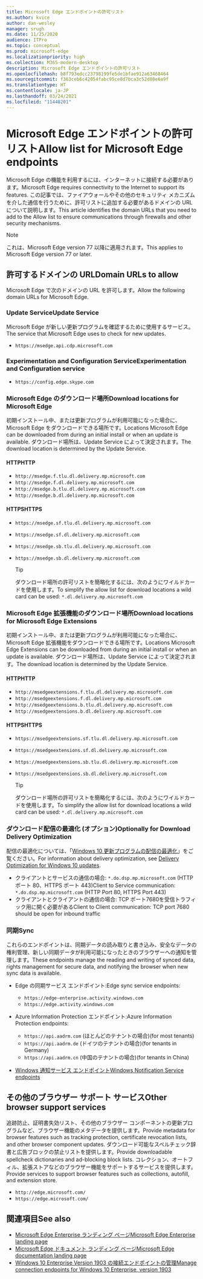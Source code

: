 ```yaml
---
title: Microsoft Edge エンドポイントの許可リスト
ms.author: kvice
author: dan-wesley
manager: srugh
ms.date: 11/25/2020
audience: ITPro
ms.topic: conceptual
ms.prod: microsoft-edge
ms.localizationpriority: high
ms.collection: M365-modern-desktop
description: Microsoft Edge エンドポイントの許可リスト
ms.openlocfilehash: b8f793edcc23798199fe5de1bfae912a63468464
ms.sourcegitcommit: f363ceb6c42054fabc95ce8d7bca3c52d80e6a9f
ms.translationtype: HT
ms.contentlocale: ja-JP
ms.lasthandoff: 03/24/2021
ms.locfileid: "11448201"
---
```

# <a name="allow-list-for-microsoft-edge-endpoints"></a><span data-ttu-id="0e018-103">Microsoft Edge エンドポイントの許可リスト</span><span class="sxs-lookup"><span data-stu-id="0e018-103">Allow list for Microsoft Edge endpoints</span></span>

<span data-ttu-id="0e018-104">Microsoft Edge の機能を利用するには、インターネットに接続する必要があります。</span><span class="sxs-lookup"><span data-stu-id="0e018-104">Microsoft Edge requires connectivity to the Internet to support its features.</span></span> <span data-ttu-id="0e018-105">この記事では、ファイアウォールやその他のセキュリティ メカニズムを介した通信を行うために、許可リストに追加する必要があるドメインの URL について説明します。</span><span class="sxs-lookup"><span data-stu-id="0e018-105">This article identifies the domain URLs that you need to add to the Allow list to ensure communications through firewalls and other security mechanisms.</span></span>

> [!NOTE]
> <span data-ttu-id="0e018-106">これは、Microsoft Edge version 77 以降に適用されます。</span><span class="sxs-lookup"><span data-stu-id="0e018-106">This applies  to Microsoft Edge version 77 or later.</span></span>

## <a name="domain-urls-to-allow"></a><span data-ttu-id="0e018-107">許可するドメインの URL</span><span class="sxs-lookup"><span data-stu-id="0e018-107">Domain URLs to allow</span></span>

<span data-ttu-id="0e018-108">Microsoft Edge で次のドメインの URL を許可します。</span><span class="sxs-lookup"><span data-stu-id="0e018-108">Allow the following domain URLs for Microsoft Edge.</span></span>

### <a name="update-service"></a><span data-ttu-id="0e018-109">Update Service</span><span class="sxs-lookup"><span data-stu-id="0e018-109">Update Service</span></span>

<span data-ttu-id="0e018-110">Microsoft Edge が新しい更新プログラムを確認するために使用するサービス。</span><span class="sxs-lookup"><span data-stu-id="0e018-110">The service that Microsoft Edge uses to check for new updates.</span></span>

- `https://msedge.api.cdp.microsoft.com`

### <a name="experimentation-and-configuration-service"></a><span data-ttu-id="0e018-111">Experimentation and Configuration Service</span><span class="sxs-lookup"><span data-stu-id="0e018-111">Experimentation and Configuration service</span></span>

- `https://config.edge.skype.com`

### <a name="download-locations-for-microsoft-edge"></a><span data-ttu-id="0e018-112">Microsoft Edge のダウンロード場所</span><span class="sxs-lookup"><span data-stu-id="0e018-112">Download locations for Microsoft Edge</span></span>

<span data-ttu-id="0e018-113">初期インストール中、または更新プログラムが利用可能になった場合に、Microsoft Edge をダウンロードできる場所です。</span><span class="sxs-lookup"><span data-stu-id="0e018-113">Locations Microsoft Edge can be downloaded from during an initial install or when an update is available.</span></span> <span data-ttu-id="0e018-114">ダウンロード場所は、Update Service によって決定されます。</span><span class="sxs-lookup"><span data-stu-id="0e018-114">The download location is determined by the Update Service.</span></span>

#### <a name="http"></a><span data-ttu-id="0e018-115">HTTP</span><span class="sxs-lookup"><span data-stu-id="0e018-115">HTTP</span></span>

- `http://msedge.f.tlu.dl.delivery.mp.microsoft.com`
- `http://msedge.f.dl.delivery.mp.microsoft.com`
- `http://msedge.b.tlu.dl.delivery.mp.microsoft.com`
- `http://msedge.b.dl.delivery.mp.microsoft.com`

#### <a name="https"></a><span data-ttu-id="0e018-116">HTTPS</span><span class="sxs-lookup"><span data-stu-id="0e018-116">HTTPS</span></span>

- `https://msedge.sf.tlu.dl.delivery.mp.microsoft.com`
- `https://msedge.sf.dl.delivery.mp.microsoft.com`
- `https://msedge.sb.tlu.dl.delivery.mp.microsoft.com`
- `https://msedge.sb.dl.delivery.mp.microsoft.com`

  > [!TIP]
  > <span data-ttu-id="0e018-117">ダウンロード場所の許可リストを簡略化するには、次のようにワイルドカードを使用します。</span><span class="sxs-lookup"><span data-stu-id="0e018-117">To simplify the allow list for download locations a wild card can be used:</span></span> `*.dl.delivery.mp.microsoft.com`

### <a name="download-locations-for-microsoft-edge-extensions"></a><span data-ttu-id="0e018-118">Microsoft Edge 拡張機能のダウンロード場所</span><span class="sxs-lookup"><span data-stu-id="0e018-118">Download locations for Microsoft Edge Extensions</span></span>

<span data-ttu-id="0e018-119">初期インストール中、または更新プログラムが利用可能になった場合に、Microsoft Edge 拡張機能をダウンロードできる場所です。</span><span class="sxs-lookup"><span data-stu-id="0e018-119">Locations Microsoft Edge Extensions can be downloaded from during an initial install or when an update is available.</span></span> <span data-ttu-id="0e018-120">ダウンロード場所は、Update Service によって決定されます。</span><span class="sxs-lookup"><span data-stu-id="0e018-120">The download location is determined by the Update Service.</span></span>

#### <a name="http"></a><span data-ttu-id="0e018-121">HTTP</span><span class="sxs-lookup"><span data-stu-id="0e018-121">HTTP</span></span>

- `http://msedgeextensions.f.tlu.dl.delivery.mp.microsoft.com`
- `http://msedgeextensions.f.dl.delivery.mp.microsoft.com`
- `http://msedgeextensions.b.tlu.dl.delivery.mp.microsoft.com`
- `http://msedgeextensions.b.dl.delivery.mp.microsoft.com`

#### <a name="https"></a><span data-ttu-id="0e018-122">HTTPS</span><span class="sxs-lookup"><span data-stu-id="0e018-122">HTTPS</span></span>

- `https://msedgeextensions.sf.tlu.dl.delivery.mp.microsoft.com`
- `https://msedgeextensions.sf.dl.delivery.mp.microsoft.com`
- `https://msedgeextensions.sb.tlu.dl.delivery.mp.microsoft.com`
- `https://msedgeextensions.sb.dl.delivery.mp.microsoft.com`

  > [!TIP]
  > <span data-ttu-id="0e018-123">ダウンロード場所の許可リストを簡略化するには、次のようにワイルドカードを使用します。</span><span class="sxs-lookup"><span data-stu-id="0e018-123">To simplify the allow list for download locations a wild card can be used:</span></span> `*.dl.delivery.mp.microsoft.com`

### <a name="optionally-for-download-delivery-optimization"></a><span data-ttu-id="0e018-124">ダウンロード配信の最適化 (オプション)</span><span class="sxs-lookup"><span data-stu-id="0e018-124">Optionally for Download Delivery Optimization</span></span>

<span data-ttu-id="0e018-125">配信の最適化については、「[Windows 10 更新プログラムの配信の最適化](/windows/deployment/update/waas-delivery-optimization)」をご覧ください。</span><span class="sxs-lookup"><span data-stu-id="0e018-125">For information about delivery optimization, see [Delivery Optimization for Windows 10 updates](/windows/deployment/update/waas-delivery-optimization).</span></span>

- <span data-ttu-id="0e018-126">クライアントとサービスの通信の場合: `*.do.dsp.mp.microsoft.com` (HTTP ポート 80、HTTPS ポート 443)</span><span class="sxs-lookup"><span data-stu-id="0e018-126">Client to Service communication: `*.do.dsp.mp.microsoft.com` (HTTP Port 80, HTTPS Port 443)</span></span>
- <span data-ttu-id="0e018-127">クライアントとクライアントの通信の場合: TCP ポート7680を受信トラフィック用に開く必要がある</span><span class="sxs-lookup"><span data-stu-id="0e018-127">Client to Client communication: TCP port 7680 should be open for inbound traffic</span></span>

### <a name="sync"></a><span data-ttu-id="0e018-128">同期</span><span class="sxs-lookup"><span data-stu-id="0e018-128">Sync</span></span>

<span data-ttu-id="0e018-129">これらのエンドポイントは、同期データの読み取りと書き込み、安全なデータの権利管理、新しい同期データが利用可能になったときのブラウザーへの通知を管理します。</span><span class="sxs-lookup"><span data-stu-id="0e018-129">These endpoints manage the reading and writing of synced data, rights management for secure data, and notifying the browser when new sync data is available.</span></span>

- <span data-ttu-id="0e018-130">Edge の同期サービス エンドポイント:</span><span class="sxs-lookup"><span data-stu-id="0e018-130">Edge sync service endpoints:</span></span>

  - `https://edge-enterprise.activity.windows.com`
  - `https://edge.activity.windows.com`

- <span data-ttu-id="0e018-131">Azure Information Protection エンドポイント:</span><span class="sxs-lookup"><span data-stu-id="0e018-131">Azure Information Protection endpoints:</span></span>

  - `https://api.aadrm.com` <span data-ttu-id="0e018-132">(ほとんどのテナントの場合)</span><span class="sxs-lookup"><span data-stu-id="0e018-132">(for most tenants)</span></span>
  - `https://api.aadrm.de` <span data-ttu-id="0e018-133">(ドイツのテナントの場合)</span><span class="sxs-lookup"><span data-stu-id="0e018-133">(for tenants in Germany)</span></span>
  - `https://api.aadrm.cn` <span data-ttu-id="0e018-134">(中国のテナントの場合)</span><span class="sxs-lookup"><span data-stu-id="0e018-134">(for tenants in China)</span></span>

- [<span data-ttu-id="0e018-135">Windows 通知サービス エンドポイント</span><span class="sxs-lookup"><span data-stu-id="0e018-135">Windows Notification Service endpoints</span></span>](/windows/uwp/design/shell/tiles-and-notifications/firewall-allowlist-config)

## <a name="other-browser-support-services"></a><span data-ttu-id="0e018-136">その他のブラウザー サポート サービス</span><span class="sxs-lookup"><span data-stu-id="0e018-136">Other browser support services</span></span>

<span data-ttu-id="0e018-137">追跡防止、証明書失効リスト、その他のブラウザー コンポーネントの更新プログラムなど、ブラウザー機能のメタデータを提供します。</span><span class="sxs-lookup"><span data-stu-id="0e018-137">Provide metadata for browser features such as tracking protection, certificate revocation lists, and other browser component updates.</span></span> <span data-ttu-id="0e018-138">ダウンロード可能なスペルチェック辞書と広告ブロックの禁止リストを提供します。</span><span class="sxs-lookup"><span data-stu-id="0e018-138">Provide downloadable spellcheck dictionaries and ad-blocking block lists.</span></span> <span data-ttu-id="0e018-139">コレクション、オートフィル、拡張ストアなどのブラウザー機能をサポートするサービスを提供します。</span><span class="sxs-lookup"><span data-stu-id="0e018-139">Provide services to support browser features such as collections, autofill, and extension store.</span></span>

- `http://edge.microsoft.com/`
- `https://edge.microsoft.com/`

## <a name="see-also"></a><span data-ttu-id="0e018-140">関連項目</span><span class="sxs-lookup"><span data-stu-id="0e018-140">See also</span></span>

- [<span data-ttu-id="0e018-141">Microsoft Edge Enterprise ランディング ページ</span><span class="sxs-lookup"><span data-stu-id="0e018-141">Microsoft Edge Enterprise landing page</span></span>](https://aka.ms/EdgeEnterprise)
- [<span data-ttu-id="0e018-142">Microsoft Edge ドキュメント ランディング ページ</span><span class="sxs-lookup"><span data-stu-id="0e018-142">Microsoft Edge documentation landing page</span></span>](./index.yml)
- [<span data-ttu-id="0e018-143">Windows 10 Enterprise Version 1903 の接続エンドポイントの管理</span><span class="sxs-lookup"><span data-stu-id="0e018-143">Manage connection endpoints for Windows 10 Enterprise, version 1903</span></span>](/windows/privacy/manage-windows-1903-endpoints)